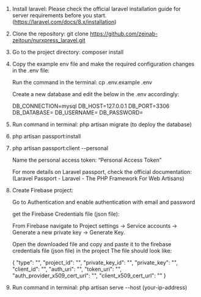 1. Install laravel: Please check the official laravel installation guide for server requirements before you start. (https://laravel.com/docs/8.x/installation)

2. Clone the repository: git clone https://github.com/zeinab-zeitoun/nurxpress_laravel.git

3. Go to the project directory: composer install

4. Copy the example env file and make the required configuration changes in the .env file:

    Run the command in the terminal: cp .env.example .env

    Create a new database <database-name> and edit the below in the .env accordingly:

    DB_CONNECTION=mysql
    DB_HOST=127.0.0.1
    DB_PORT=3306
    DB_DATABASE=<database-name>
    DB_USERNAME=<mysql-username>
    DB_PASSWORD= <mysql-password>

5. Run command in terminal: php artisan migrate (to deploy the database)

6. php artisan passport:install

7. php artisan passport:client --personal

    Name the personal access token: “Personal Access Token”

    For more details on Laravel passport, check the official documentation:
    (Laravel Passport - Laravel - The PHP Framework For Web Artisans)

8. Create Firebase project:

    Go to Authentication and enable authentication with email and password

    get the Firebase Credentials file (json file):

    From Firebase navigate to Project settings -> Service accounts -> Generate a new private key -> Generate Key.

    Open the downloaded file and copy and paste it to the firebase credentials file (json file) in the project
    The file should look like:

    {
    "type": "",
    "project_id": "",
    "private_key_id": "",
    "private_key": "",
    "client_id": "",
    "auth_uri": "",
    "token_uri": "",
    "auth_provider_x509_cert_url": "",
    "client_x509_cert_url": ""
    }

9. Run command in terminal: php artisan serve --host (your-ip-address)
